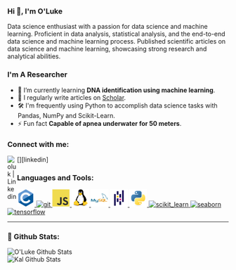 ### Hi 👋, I'm O'Luke

Data science enthusiast with a passion for data science and machine learning. Proficient in data analysis, statistical analysis, and the end-to-end data science and machine learning process. Published scientific articles on data science and machine learning, showcasing strong research and analytical abilities.

### I'm A Researcher

- 🌱 I’m currently learning **DNA identification using machine learning**.
- 📝 I regularly write articles on [Scholar](https://scholar.google.com/citations?user=BytuPMsAAAAJ&hl=en).
- 🛠️ I'm frequently using Python to accomplish data science tasks with Pandas, NumPy and Scikit-Learn.
- ⚡ Fun fact **Capable of apnea underwater for 50 meters**.

### Connect with me:

[<img align="left" alt="oluk | Linkedin" width="22px" src="https://cdn.jsdelivr.net/npm/simple-icons@v4/icons/linkedin.svg">][linkedin]

<h3 align="left">Languages and Tools:</h3>
<p align="left"> <a href="https://www.cprogramming.com/" target="_blank" rel="noreferrer"> <img src="https://raw.githubusercontent.com/devicons/devicon/master/icons/c/c-original.svg" alt="c" width="40" height="40"/> </a> <a href="https://git-scm.com/" target="_blank" rel="noreferrer"> <img src="https://www.vectorlogo.zone/logos/git-scm/git-scm-icon.svg" alt="git" width="40" height="40"/> </a> <a href="https://developer.mozilla.org/en-US/docs/Web/JavaScript" target="_blank" rel="noreferrer"> <img src="https://raw.githubusercontent.com/devicons/devicon/master/icons/javascript/javascript-original.svg" alt="javascript" width="40" height="40"/> </a> <a href="https://www.linux.org/" target="_blank" rel="noreferrer"> <img src="https://raw.githubusercontent.com/devicons/devicon/master/icons/linux/linux-original.svg" alt="linux" width="40" height="40"/> </a> <a href="https://www.mysql.com/" target="_blank" rel="noreferrer"> <img src="https://raw.githubusercontent.com/devicons/devicon/master/icons/mysql/mysql-original-wordmark.svg" alt="mysql" width="40" height="40"/> </a> <a href="https://pandas.pydata.org/" target="_blank" rel="noreferrer"> <img src="https://raw.githubusercontent.com/devicons/devicon/2ae2a900d2f041da66e950e4d48052658d850630/icons/pandas/pandas-original.svg" alt="pandas" width="40" height="40"/> </a> <a href="https://www.python.org" target="_blank" rel="noreferrer"> <img src="https://raw.githubusercontent.com/devicons/devicon/master/icons/python/python-original.svg" alt="python" width="40" height="40"/> </a> <a href="https://scikit-learn.org/" target="_blank" rel="noreferrer"> <img src="https://upload.wikimedia.org/wikipedia/commons/0/05/Scikit_learn_logo_small.svg" alt="scikit_learn" width="40" height="40"/> </a> <a href="https://seaborn.pydata.org/" target="_blank" rel="noreferrer"> <img src="https://seaborn.pydata.org/_images/logo-mark-lightbg.svg" alt="seaborn" width="40" height="40"/> </a> <a href="https://www.tensorflow.org" target="_blank" rel="noreferrer"> <img src="https://www.vectorlogo.zone/logos/tensorflow/tensorflow-icon.svg" alt="tensorflow" width="40" height="40"/> </a> </p>

---
### 🌟 Github Stats:

<img align="left" alt="O'Luke Github Stats" src="https://github-readme-stats.vercel.app/api?username=oluke&show_icons=true&theme=tokyonight">

<br/>

<img align="left" alt="Kal Github Stats" src="https://github-readme-stats.vercel.app/api/top-langs/?username=oluke&layout=compact&theme=tokyonight">
